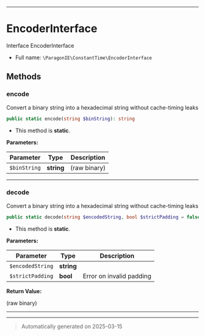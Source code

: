 ***

# EncoderInterface

Interface EncoderInterface



* Full name: `\ParagonIE\ConstantTime\EncoderInterface`



## Methods


### encode

Convert a binary string into a hexadecimal string without cache-timing
leaks

```php
public static encode(string $binString): string
```



* This method is **static**.




**Parameters:**

| Parameter | Type | Description |
|-----------|------|-------------|
| `$binString` | **string** | (raw binary) |





***

### decode

Convert a binary string into a hexadecimal string without cache-timing
leaks

```php
public static decode(string $encodedString, bool $strictPadding = false): string
```



* This method is **static**.




**Parameters:**

| Parameter | Type | Description |
|-----------|------|-------------|
| `$encodedString` | **string** |  |
| `$strictPadding` | **bool** | Error on invalid padding |


**Return Value:**

(raw binary)




***


***
> Automatically generated on 2025-03-15
